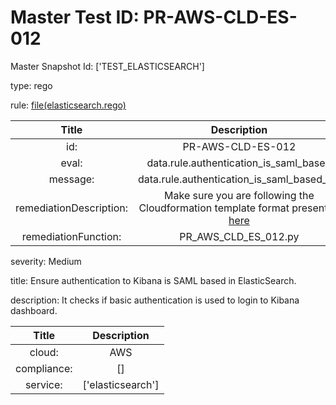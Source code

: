 



# Master Test ID: PR-AWS-CLD-ES-012


Master Snapshot Id: ['TEST_ELASTICSEARCH']

type: rego

rule: [file(elasticsearch.rego)]  
  
  
  
  

|Title|Description|
| :---: | :---: |
|id: |PR-AWS-CLD-ES-012|
|eval: |data.rule.authentication_is_saml_based|
|message: |data.rule.authentication_is_saml_based_err|
|remediationDescription: |Make sure you are following the Cloudformation template format presented <a href='https://boto3.amazonaws.com/v1/documentation/api/latest/reference/services/es.html#ElasticsearchService.Client.describe_elasticsearch_domain' target='_blank'>here</a>|
|remediationFunction: |PR_AWS_CLD_ES_012.py|


severity: Medium

title: Ensure authentication to Kibana is SAML based in ElasticSearch.

description: It checks if basic authentication is used to login to Kibana dashboard.  
  
  

|Title|Description|
| :---: | :---: |
|cloud: |AWS|
|compliance: |[]|
|service: |['elasticsearch']|



[file(elasticsearch.rego)]: https://github.com/prancer-io/prancer-compliance-test/tree/master/aws/cloud/elasticsearch.rego
